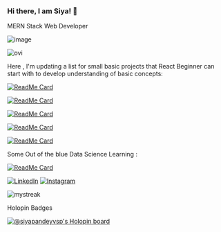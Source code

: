 ### Hi there, I am Siya!  👋
MERN Stack Web Developer 


![image](https://github.com/siyapandeyvsp/siyapandeyvsp/assets/85756788/8c181b23-677c-4d64-ac1d-03c184b5a3dd)

<img src="https://github-readme-stats.vercel.app/api/top-langs?username=siyapandeyvsp&show_icons=true&locale=en&layout=compact&theme=chartreuse-dark" alt="ovi" />

Here , I'm updating a list for small basic projects that React Beginner can start with to develop understanding of basic concepts: 


[![ReadMe Card](https://github-readme-stats.vercel.app/api/pin/?username=siyapandeyvsp&repo=employee-project)](https://github.com/siyapandeyvsp/employee-project)

[![ReadMe Card](https://github-readme-stats.vercel.app/api/pin/?username=siyapandeyvsp&repo=quiz-app)](https://github.com/siyapandeyvsp/quiz-app)

[![ReadMe Card](https://github-readme-stats.vercel.app/api/pin/?username=siyapandeyvsp&repo=designX)](https://github.com/siyapandeyvsp/designX)

[![ReadMe Card](https://github-readme-stats.vercel.app/api/pin/?username=siyapandeyvsp&repo=react-tailwind-calender)](https://github.com/siyapandeyvsp/react-tailwind-calender)


[![ReadMe Card](https://github-readme-stats.vercel.app/api/pin/?username=siyapandeyvsp&repo=devtown-learning)](https://github.com/siyapandeyvsp/devtown-learning)

<p>Some Out of the blue Data Science Learning : </p>

[![ReadMe Card](https://github-readme-stats.vercel.app/api/pin/?username=siyapandeyvsp&repo=Python_Data_Science)](https://github.com/siyapandeyvsp/Python_Data_Science)

<a href="https://www.linkedin.com/in/siya-pandey/" target="_blank"><img src="https://img.shields.io/badge/LinkedIn-%230077B5.svg?&style=flat-square&logo=linkedin&logoColor=white" alt="LinkedIn"></a>
<a href="https://www.instagram.com/siya.devs/" target="_blank"><img src="https://img.shields.io/badge/Instagram-%23E4405F.svg?&style=flat-square&logo=instagram&logoColor=white" alt="Instagram"></a>

<img src="https://github-readme-streak-stats.herokuapp.com/?user=siyapandeyvsp&theme=tokyonight" alt="mystreak"/>



Holopin Badges

[![@siyapandeyvsp's Holopin board](https://holopin.me/siyapandeyvsp)](https://holopin.io/@siyapandeyvsp)




